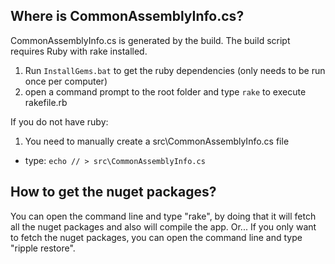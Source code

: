 Where is CommonAssemblyInfo.cs?
--

CommonAssemblyInfo.cs is generated by the build. The build script requires Ruby with rake installed.

1. Run `InstallGems.bat` to get the ruby dependencies (only needs to be run once per computer)
1. open a command prompt to the root folder and type `rake` to execute rakefile.rb

If you do not have ruby:

1. You need to manually create a src\CommonAssemblyInfo.cs file 

  * type: `echo // > src\CommonAssemblyInfo.cs`

How to get the nuget packages?
--
You can open the command line and type "rake", by doing that it will fetch all the nuget packages and also will compile the app.
Or...
If you only want to fetch the nuget packages, you can open the command line and type "ripple restore".